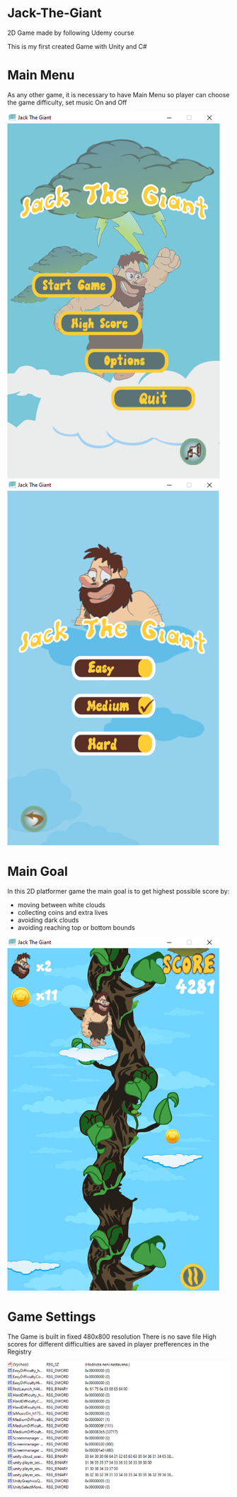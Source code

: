 # Jack-The-Giant
2D Game made by following Udemy course

This is my first created Game with Unity and C#

# Main Menu
As any other game, it is necessary to have Main Menu so player can choose
the game difficulty, set music On and Off

![MenuPreview](./PresentationImages/MainMenu.png) ![DifficultyPreview](./PresentationImages/GameOptions.png)

# Main Goal
In this 2D platformer game the main goal is to get highest possible score by:
 - moving between white clouds
 - collecting coins and extra lives
 - avoiding dark clouds
 - avoiding reaching top or bottom bounds

![GamePreview](./PresentationImages/PlayGame.png)

# Game Settings
The Game is built in fixed 480x800 resolution
There is no save file
High scores for different difficulties are saved
in player prefferences in the Registry

![REgistry](./PresentationImages/Registry.png)
